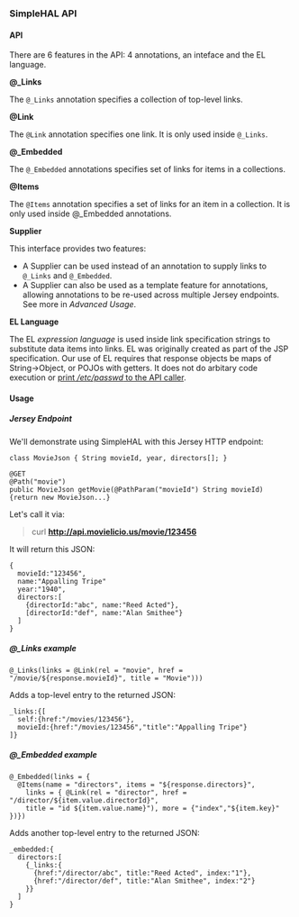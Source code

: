 ### SimpleHAL API
#### API
There are 6 features in the API: 4 annotations, an inteface and the EL language.

**@_Links**

The `@_Links` annotation specifies a collection of top-level links.

**@Link** 

The `@Link` annotation specifies one link. It is only used inside `@_Links`.

**@_Embedded**

The `@_Embedded` annotations specifies set of links for items in a collections.

**@Items**

The `@Items` annotation specifies a set of links for an item in a collection.
It is only used inside @_Embedded annotations.

**Supplier**

This interface provides two features:
* A Supplier can be used instead of an annotation to supply links to `@_Links` and `@_Embedded`.
* A Supplier can also be used as a template feature for annotations, allowing annotations to be re-used across multiple Jersey endpoints. See more in *Advanced Usage*.

**EL Language**

The EL *expression language* is used inside link specification strings to substitute data items into links.
EL was originally created as part of the JSP specification. Our use of EL requires that response objects be maps of String->Object, or POJOs with getters. It does not do arbitary code execution or [print */etc/passwd* to the API caller](http://bouk.co/blog/elasticsearch-rce/).

#### Usage
##### Jersey Endpoint
We'll demonstrate using SimpleHAL with this Jersey HTTP endpoint:
```
class MovieJson { String movieId, year, directors[]; }

@GET
@Path("movie")
public MovieJson getMovie(@PathParam("movieId") String movieId) {return new MovieJson...}
```
Let's call it via:

> curl **http://api.movielicio.us/movie/123456**

It will return this JSON:
```
{
  movieId:"123456",
  name:"Appalling Tripe"
  year:"1940",
  directors:[
    {directorId:"abc", name:"Reed Acted"},
    [directorId:"def", name:"Alan Smithee"}
  ]
}
```

##### **@_Links** example

```
@_Links(links = @Link(rel = "movie", href = "/movie/${response.movieId}", title = "Movie")))
```
Adds a top-level entry to the returned JSON:
```
_links:{[
  self:{href:"/movies/123456"},
  movieId:{href:"/movies/123456","title":"Appalling Tripe"}
]}
```
##### **@_Embedded** example
```
@_Embedded(links = {
  @Items(name = "directors", items = "${response.directors}", 
    links = { @Link(rel = "director", href = "/director/${item.value.directorId}", 
    title = "id ${item.value.name}"), more = {"index","${item.key}" })})
```
Adds another top-level entry to the returned JSON:
```
_embedded:{
  directors:[
    {_links:{
      {href:"/director/abc", title:"Reed Acted", index:"1"},
      {href:"/director/def", title:"Alan Smithee", index:"2"}
    }}
  ]
}
```
